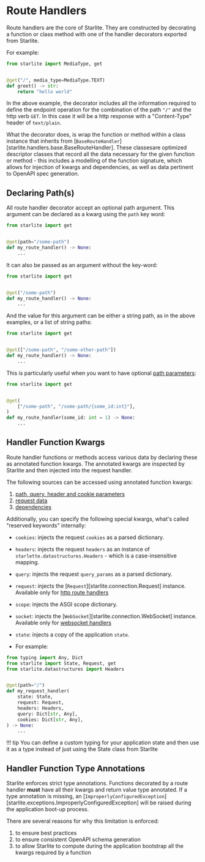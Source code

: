 # Route Handlers

Route handlers are the core of Starlite. They are constructed by decorating a function or class method with one of the
handler decorators exported from Starlite.

For example:

```python
from starlite import MediaType, get


@get("/", media_type=MediaType.TEXT)
def greet() -> str:
    return "hello world"
```

In the above example, the decorator includes all the information required to define the endpoint operation for the
combination of the path `"/"` and the http verb `GET`. In this case it will be a http response with a "Content-Type"
header of `text/plain`.

What the decorator does, is wrap the function or method within a class instance that inherits from
[`BaseRouteHandler`][starlite.handlers.base.BaseRouteHandler]. These classesare optimized
descriptor classes that record all the data necessary for the given function or method - this includes a modelling of
the function signature, which allows for injection of kwargs and dependencies, as well as data pertinent to OpenAPI
spec generation.

## Declaring Path(s)

All route handler decorator accept an optional path argument. This argument can be declared as a kwarg using the `path`
key word:

```python
from starlite import get


@get(path="/some-path")
def my_route_handler() -> None:
    ...
```

It can also be passed as an argument without the key-word:

```python
from starlite import get


@get("/some-path")
def my_route_handler() -> None:
    ...
```

And the value for this argument can be either a string path, as in the above examples, or a list of string paths:

```python
from starlite import get


@get(["/some-path", "/some-other-path"])
def my_route_handler() -> None:
    ...
```

This is particularly useful when you want to have optional [path parameters](../3-parameters/0-path-parameters.md):

```python
from starlite import get


@get(
    ["/some-path", "/some-path/{some_id:int}"],
)
def my_route_handler(some_id: int = 1) -> None:
    ...
```

## Handler Function Kwargs

Route handler functions or methods access various data by declaring these as annotated function kwargs. The annotated
kwargs are inspected by Starlite and then injected into the request handler.

The following sources can be accessed using annotated function kwargs:

1. [path, query, header and cookie parameters](../3-parameters/3-the-parameter-function.md)
2. [request data](../4-request-data/0-request-data.md)
3. [dependencies](../6-dependency-injection/0-dependency-injection-intro.md)

Additionally, you can specify the following special kwargs, what's called "reserved keywords" internally:

- `cookies`: injects the request `cookies` as a parsed dictionary.
- `headers`: injects the request `headers` as an instance of `starlette.datastructures.Headers` - which is a case-insensitive mapping.
- `query`: injects the request `query_params` as a parsed dictionary.
- `request`: injects the [`Request`][starlite.connection.Request] instance. Available only for [http route handlers](1-http-route-handlers.md)
- `scope`: injects the ASGI scope dictionary.
- `socket`: injects the [`WebSocket`][starlite.connection.WebSocket] instance. Available only for [websocket handlers](2-websocket-route-handlers.md)
- `state`: injects a copy of the application `state`.

- For example:

```python
from typing import Any, Dict
from starlite import State, Request, get
from starlite.datastructures import Headers


@get(path="/")
def my_request_handler(
    state: State,
    request: Request,
    headers: Headers,
    query: Dict[str, Any],
    cookies: Dict[str, Any],
) -> None:
    ...
```

!!! tip
    You can define a custom typing for your application state and then use it as a type instead of just using the
    State class from Starlite

## Handler Function Type Annotations

Starlite enforces strict type annotations. Functions decorated by a route handler **must** have all their kwargs and
return value type annotated. If a type annotation is missing, an
[`ImproperlyConfiguredException`][starlite.exceptions.ImproperlyConfiguredException] will be raised during the
application boot-up process.

There are several reasons for why this limitation is enforced:

1. to ensure best practices
2. to ensure consistent OpenAPI schema generation
3. to allow Starlite to compute during the application bootstrap all the kwargs required by a function
